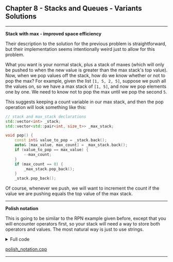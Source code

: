 ## Chapter 8 - Stacks and Queues - Variants Solutions

---

**Stack with max - improved space efficiency**

Their description to the solution for the previous problem is straightforward, but their implementation seems intentionally weird just to allow for this problem.

What you want is your normal stack, plus a stack of maxes (which will only be pushed to when the new value is greater than the max stack's top value).  Now, when we pop values off the stack, how do we know whether or not to pop the max?  For example, given the list `[1, 5, 2, 5]`, suppose we push all the values on, so we have a max stack of `[1, 5]`, and now we pop elements one by one.  We need to know not to pop the max until we pop the second `5`.

This suggests keeping a count variable in our max stack, and then the pop operation will look something like this:

```c++
// stack and max_stack declarations
std::vector<int> _stack;
std::vector<std::pair<int, size_t>> _max_stack;

void pop() {
    const int& value_to_pop = _stack.back();
    auto& [max_value, max_count] = _max_stack.back();
    if (value_to_pop == max_value) {
        --max_count;
    }
    if (max_count == 0) {
        _max_stack.pop_back();
    }
    _stack.pop_back();
```
    
Of course, whenever we push, we will want to increment the count if the value we are pushing equals the top value of the max stack.

---

**Polish notation**

This is going to be similar to the RPN example given before, except that you will encounter operators first, so your stack will need a way to store both operators and values.  The most natural way is just to use strings.

<details>
<summary>Full code</summary>

```c++
#include <cctype>

#include <iostream>
#include <functional>
#include <vector>

bool IsNumeric(const std::string& s) {
    for (const char c : s) {
        if (!std::isdigit(c)) return false;
    }
    return true;
}

// Note: this function assumes the input is a well-formed polish notation expression
int EvaluatePolishNotation(const std::vector<std::string>& input_expression) {
    // Create map for op functions for convenience
    static const std::unordered_map<std::string, std::function<int(int, int)>> kOpFunctions{
            {"+", std::plus<int>()},
            {"-", std::minus<int>()},
            {"*", std::multiplies<int>()},
            {"/", std::divides<int>()}};
    // Initialize stack of strings, so it can hold both numbers and expressions
    std::vector<std::string> stack;
    for (const std::string& current_element : input_expression) {
        stack.push_back(current_element);
        // Check if we should evaluate (top two values of stack are numbers)
        while ((stack.size() >= 3) && IsNumeric(stack.back()) && IsNumeric(stack[stack.size() - 2])) {
            int right_operand = std::stoi(stack.back());
            stack.pop_back();  // pop right operand
            int left_operand = std::stoi(stack.back());
            stack.pop_back();  // pop left operand
            const auto& op_func = kOpFunctions.at(stack.back());
            stack.pop_back();  // pop operator
            stack.push_back(std::to_string(op_func(left_operand, right_operand)));
        }
    }
    std::cout << "Stack size at end (should be 1): " << stack.size() << std::endl;
    return std::stoi(stack.back());
}

int main() {
    const std::vector<std::string> test_input{"+", "*", "-", "3", "1", "5", "+", "44", "66"};
    //                                                      (3 - 1) * 5        (44 + 66)
    //                                                         10         +       110
    //                                                              --> 120

    const int result = EvaluatePolishNotation(test_input);
    std::cout << "Result = " << result << std::endl;

    return 0;
}
```
</details>

[polish_notation.cpp](https://github.com/Apollys/EPI-Variants-Solutions/blob/main/Ch_08_Stacks_and_Queues/polish_notation.cpp)
    
---
